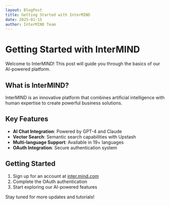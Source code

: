 ```yaml
---
layout: BlogPost
title: Getting Started with InterMIND
date: 2025-01-15
author: InterMIND Team
---
```


# Getting Started with InterMIND

Welcome to InterMIND! This post will guide you through the basics of our AI-powered platform.

## What is InterMIND?

InterMIND is an innovative platform that combines artificial intelligence with human expertise to create powerful business solutions.

## Key Features

- **AI Chat Integration**: Powered by GPT-4 and Claude
- **Vector Search**: Semantic search capabilities with Upstash
- **Multi-language Support**: Available in 19+ languages
- **OAuth Integration**: Secure authentication system

## Getting Started

1. Sign up for an account at [inter.mind.com](https://inter.mind.com)
2. Complete the OAuth authentication
3. Start exploring our AI-powered features

Stay tuned for more updates and tutorials!

